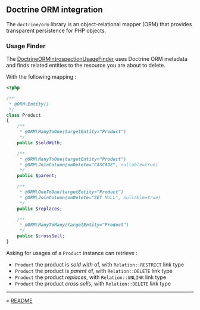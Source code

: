 Doctrine ORM integration
------------------------

The `doctrine/orm` library is an object-relational mapper (ORM) that provides transparent persistence for PHP objects.


### Usage Finder

The [DoctrineORMIntrospectionUsageFinder](../../src/Usage/Finder/Adapter/Doctrine/ORM/DoctrineORMIntrospectionUsageFinder.php)
uses Doctrine ORM metadata and finds related entities to the resource you are about to delete.

With the following mapping :

```php
<?php

/**
 * @ORM\Entity()
 */
class Product
{
    /**
     * @ORM\ManyToOne(targetEntity="Product")
     */
    public $soldWith;

    /**
     * @ORM\ManyToOne(targetEntity="Product")
     * @ORM\JoinColumn(onDelete="CASCADE", nullable=true)
     */
    public $parent;

    /**
     * @ORM\OneToOne(targetEntity="Product")
     * @ORM\JoinColumn(onDelete="SET NULL", nullable=true)
     */
    public $replaces;

    /**
     * @ORM\ManyToMany(targetEntity="Product")
     */
    public $crossSell;
}
```

Asking for usages of a `Product` instance can retrieve :
- `Product` the product is *sold with* of, with `Relation::RESTRICT` link type
- `Product` the product is *parent* of, with `Relation::DELETE` link type
- `Product` the product *replaces*, with `Relation::UNLINK` link type
- `Product` the product *cross sells*, with `Relation::DELETE` link type



---

« [README](../../README.md)
